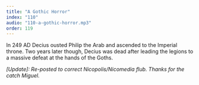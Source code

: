 ```yaml
---
title: "A Gothic Horror"
index: "110"
audio: "110-a-gothic-horror.mp3"
order: 119
---
```


In 249 AD Decius ousted Philip the Arab and ascended to the Imperial throne. Two years later though, Decius was dead after leading the legions to a massive defeat at the hands of the Goths.

_[Update]: Re-posted to correct Nicopolis/Nicomedia flub. Thanks for the catch Miguel._
